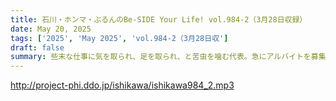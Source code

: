 ```yaml
---
title: 石川・ホンマ・ぶるんのBe-SIDE Your Life! vol.984-2（3月28日収録）
date: May 20, 2025
tags: ['2025', 'May 2025', 'vol.984-2（3月28日収']
draft: false
summary: 些末な仕事に気を取られ、足を取られ、と苦虫を噛む代表。急にアルバイトを募集しようとする迷走ぶり。まあ、ぞんざいにしなければ、ね。（社内関係者談）しかし、本当の苦難は、あらぬ方向から訪れるのです......※この２本目だけは【お食事どき以外での聴取】をお願いします。
---
```


http://project-phi.ddo.jp/ishikawa/ishikawa984_2.mp3